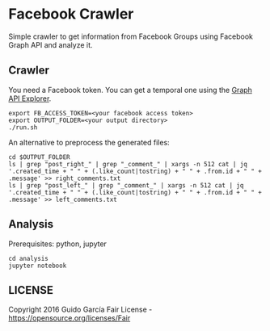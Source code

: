 Facebook Crawler
==

Simple crawler to get information from Facebook Groups using Facebook Graph API and analyze it.

Crawler
--

You need a Facebook token. You can get a temporal one using the [Graph API Explorer](https://developers.facebook.com/tools/explorer/).

```shell
export FB_ACCESS_TOKEN=<your facebook access token>
export OUTPUT_FOLDER=<your output directory>
./run.sh
```

An alternative to preprocess the generated files:

```shell
cd $OUTPUT_FOLDER
ls | grep "post_right_" | grep "_comment_" | xargs -n 512 cat | jq '.created_time + " " + (.like_count|tostring) + " " + .from.id + " " + .message' >> right_comments.txt
ls | grep "post_left_" | grep "_comment_" | xargs -n 512 cat | jq '.created_time + " " + (.like_count|tostring) + " " + .from.id + " " + .message' >> left_comments.txt
```

Analysis
--

Prerequisites: python, jupyter

```shell
cd analysis
jupyter notebook
```

LICENSE
--

Copyright 2016 Guido García
Fair License - https://opensource.org/licenses/Fair